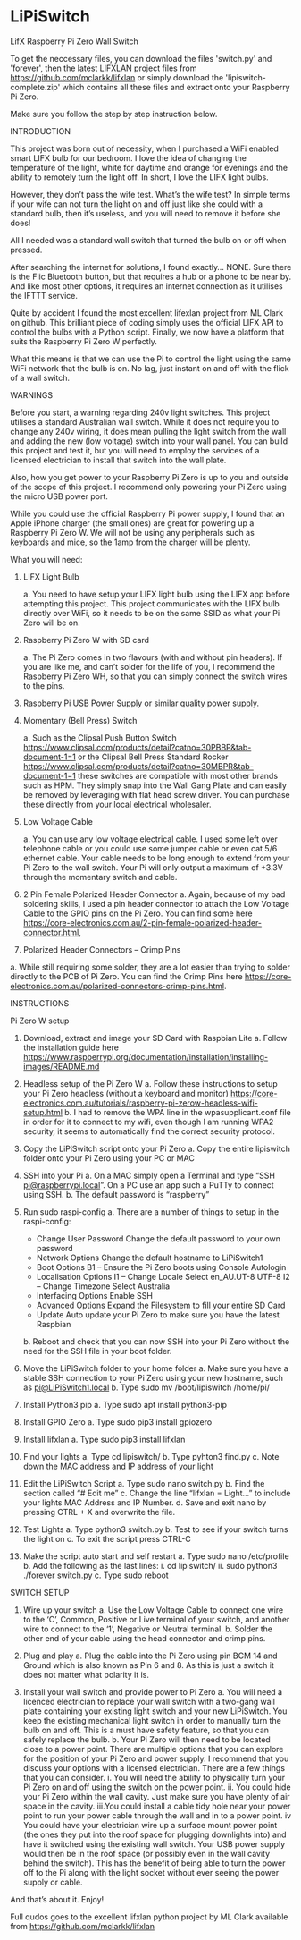 # LiPiSwitch
LifX Raspberry Pi Zero Wall Switch

To get the neccessary files, you can download the files 'switch.py' and 'forever', then the latest LIFXLAN project files from https://github.com/mclarkk/lifxlan or simply download the 'lipiswitch-complete.zip' which contains all these files and extract onto your Raspberry Pi Zero. 

Make sure you follow the step by step instruction below.

INTRODUCTION

This project was born out of necessity, when I purchased a WiFi enabled smart LIFX bulb for our bedroom. I love the idea of changing the temperature of the light, white for daytime and orange for evenings and the ability to remotely turn the light off.  In short, I love the LIFX light bulbs.
 
However, they don’t pass the wife test.  What’s the wife test?  In simple terms if your wife can not turn the light on and off just like she could with a standard bulb, then it’s useless, and you will need to remove it before she does!

All I needed was a standard wall switch that turned the bulb on or off when pressed.
 
After searching the internet for solutions, I found exactly… NONE.  Sure there is the Flic Bluetooth button, but that requires a hub or a phone to be near by. And like most other options, it requires an internet connection as it utilises the IFTTT service.
 
Quite by accident I found the most excellent lifexlan project from ML Clark on github.  This brilliant piece of coding simply uses the official LIFX API to control the bulbs with a Python script. Finally, we now have a platform that suits the Raspberry Pi Zero W perfectly.
 
What this means is that we can use the Pi to control the light using the same WiFi network that the bulb is on.  No lag, just instant on and off with the flick of a wall switch.
 
 
WARNINGS

Before you start, a warning regarding 240v light switches. This project utilises a standard Australian wall switch.  While it does not require you to change any 240v wiring, it does mean pulling the light switch from the wall and adding the new (low voltage) switch into your wall panel.  You can build this project and test it, but you will need to employ the services of a licensed electrician to install that switch into the wall plate. 
 
Also, how you get power to your Raspberry Pi Zero is up to you and outside of the scope of this project.  I recommend only powering your Pi Zero using the micro USB power port.
 
While you could use the official Raspberry Pi power supply, I found that an Apple iPhone charger (the small ones) are great for powering up a Raspberry Pi Zero W. We will not be using any peripherals such as keyboards and mice, so the 1amp from the charger will be plenty. 

What you will need:

1.   LIFX Light Bulb

     a. You need to have setup your LIFX light bulb using the LIFX app before attempting this project. This project     communicates with the LIFX bulb directly over WiFi, so it needs to be on the same SSID as what your Pi Zero will be on.
 
2.   Raspberry Pi Zero W with SD card

     a. The Pi Zero comes in two flavours (with and without pin headers).  If you are like me, and can’t solder for the life of you, I recommend the Raspberry Pi Zero WH, so that you can simply connect the switch wires to the pins.
 
3.   Raspberry Pi USB Power Supply or similar quality power supply.

4.   Momentary (Bell Press) Switch

     a. Such as the Clipsal Push Button Switch https://www.clipsal.com/products/detail?catno=30PBBP&tab-document-1=1 or the Clipsal Bell Press Standard Rocker https://www.clipsal.com/products/detail?catno=30MBPR&tab-document-1=1 these switches are compatible with most other brands such as HPM. They simply snap into the Wall Gang Plate and can easily be removed by leveraging with flat head screw driver.  You can purchase these directly from your local electrical wholesaler.
 

5.   Low Voltage Cable

     a. You can use any low voltage electrical cable. I used some left over telephone cable or you could use some jumper cable or even cat 5/6 ethernet cable.  Your cable needs to be long enough to extend from your Pi Zero to the wall switch. Your Pi will only output a maximum of +3.3V through the momentary switch and cable.

6.   2 Pin Female Polarized Header Connector
     a. Again, because of my bad soldering skills, I used a pin header connector to attach the Low Voltage Cable to the GPIO pins on the Pi Zero.    You can find some here https://core-electronics.com.au/2-pin-female-polarized-header-connector.html,

7.   Polarized Header Connectors – Crimp Pins

a.   While still requiring some solder, they are a lot easier than trying to solder directly to the PCB of Pi Zero. You can find the Crimp Pins here https://core-electronics.com.au/polarized-connectors-crimp-pins.html.


INSTRUCTIONS

Pi Zero W setup
 
1.   Download, extract and image your SD Card with Raspbian Lite 
     a. Follow the installation guide here https://www.raspberrypi.org/documentation/installation/installing-images/README.md

2.   Headless setup of the Pi Zero W 
     a. Follow these instructions to setup your Pi Zero headless (without a keyboard and monitor) https://core-electronics.com.au/tutorials/raspberry-pi-zerow-headless-wifi-setup.html
     b. I had to remove the WPA line in the wpasupplicant.conf file in order for it to connect to my wifi, even though I am running WPA2 security, it seems to automatically find the correct security protocol.

3.   Copy the LiPiSwitch script onto your Pi Zero
     a. Copy the entire lipiswitch folder onto your Pi Zero using your PC or MAC

4.   SSH into your Pi
     a. On a MAC simply open a Terminal and type “SSH pi@raspberrypi.local”.  On a PC use an app such a PuTTy to connect using SSH.
     b. The default password is “raspberry”

5.   Run sudo raspi-config
     a. There are a number of things to setup in the raspi-config:   
        -  Change User Password
           Change the default password to your own password
        -  Network Options
           Change the default hostname to LiPiSwitch1
        -  Boot Options
           B1 – Ensure the Pi Zero boots using Console Autologin
        -  Localisation Options
           I1 – Change Locale
           Select en_AU.UT-8 UTF-8
           I2 – Change Timezone
           Select Australia
        -  Interfacing Options
           Enable SSH
        -  Advanced Options
           Expand the Filesystem to fill your entire SD Card
        -  Update
           Auto update your Pi Zero to make sure you have the latest Raspbian
           
     b. Reboot and check that you can now SSH into your Pi Zero without the need for the SSH file in your boot folder.

6.   Move the LiPiSwitch folder to your home folder
     a. Make sure you have a stable SSH connection to your Pi Zero using your new hostname, such as pi@LiPiSwitch1.local
     b. Type sudo mv /boot/lipiswitch /home/pi/

7.   Install Python3 pip
     a. Type sudo apt install python3-pip

8.   Install GPIO Zero
     a. Type sudo pip3 install gpiozero

9.   Install lifxlan
     a. Type sudo pip3 install lifxlan

10.  Find your lights
     a. Type cd lipiswitch/
     b. Type pyhton3 find.py
     c. Note down the MAC address and IP address of your light

11.  Edit the LiPiSwitch Script
     a. Type sudo nano switch.py
     b. Find the section called “# Edit me”
     c. Change the line “lifxlan = Light…” to include your lights MAC Address and IP Number.
     d.	Save and exit nano by pressing CTRL + X and overwrite the file.

12.  Test Lights
     a. Type python3 switch.py
     b. Test to see if your switch turns the light on
     c. To exit the script press CTRL-C

13.  Make the script auto start and self restart
     a. Type sudo nano /etc/profile
     b. Add the following as the last lines:
        i.  cd lipiswitch/
        ii. sudo python3 ./forever switch.py
     c. Type sudo reboot
 
 
SWITCH SETUP
1.   Wire up your switch
     a. Use the Low Voltage Cable to connect one wire to the ‘C’, Common, Positive or Live terminal of your switch, and another wire to connect to the ‘1’, Negative or Neutral terminal.
     b. Solder the other end of your cable using the head connector and crimp pins.

2.   Plug and play
     a. Plug the cable into the Pi Zero using pin BCM 14 and Ground which is also known as Pin 6 and 8.  As this is just a switch it does not matter what polarity it is.

3.   Install your wall switch and provide power to Pi Zero
     a. You will need a licenced electrician to replace your wall switch with a two-gang wall plate containing your existing light switch and your new LiPiSwitch.  You keep the existing mechanical light switch in order to manually turn the bulb on and off.  This is a must have safety feature, so that you can safely replace the bulb.
     b. Your Pi Zero will then need to be located close to a power point. There are multiple options that you can explore for the position of your Pi Zero and power supply.  I recommend that you discuss your options with a licensed electrician.  There are a few things that you can consider.
        i.  You will need the ability to physically turn your Pi Zero on and off using the switch on the power point. 
        ii. You could hide your Pi Zero within the wall cavity.  Just make sure you have plenty of air space in the cavity. 
        iii.You could install a cable tidy hole near your power point to run your power cable through the wall and in to a power point.
        iv  You could have your electrician wire up a surface mount power point (the ones they put into the roof space for plugging downlights into) and have it switched using the existing wall switch.  Your USB power supply would then be in the roof space (or possibly even in the wall cavity behind the switch). This has the benefit of being able to turn the power off to the Pi along with the light socket without ever seeing the power supply or cable.
 
And that’s about it.  Enjoy!
 
Full qudos goes to the excellent lifxlan python project by ML Clark available from https://github.com/mclarkk/lifxlan
